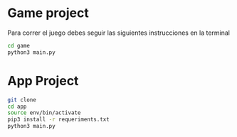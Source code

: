 # Game project

Para correr el juego debes seguir las siguientes instrucciones en la terminal

```sh
cd game
python3 main.py
```
# App Project

```sh
git clone
cd app
source env/bin/activate
pip3 install -r requeriments.txt
python3 main.py
```